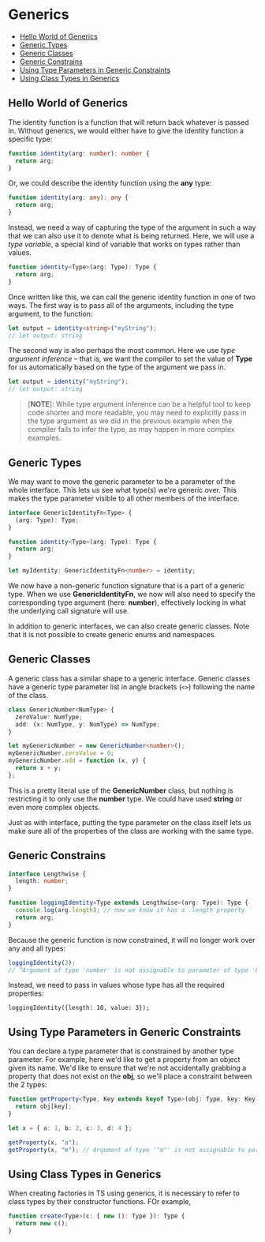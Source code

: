 # Generics

- [Hello World of Generics](#hello-world-of-generics)
- [Generic Types](#generic-types)
- [Generic Classes](#generic-classes)
- [Generic Constrains](#generic-constrains)
- [Using Type Parameters in Generic Constraints](#using-type-parameters-in-generic-constraints)
- [Using Class Types in Generics](#using-class-types-in-generics)

## Hello World of Generics

The identity function is a function that will return back whatever is passed in.
Without generics, we would either have to give the identity function a specific type:

```typescript
function identity(arg: number): number {
  return arg;
}
```

Or, we could describe the identity function using the **any** type:

```typescript
function identity(arg: any): any {
  return arg;
}
```

Instead, we need a way of capturing the type of the argument in such a way that we can also use it to denote what is
being returned. Here, we will use a _type variable_, a special kind of variable that works on types rather than values.

```typescript
function identity<Type>(arg: Type): Type {
  return arg;
}
```

Once written like this, we can call the generic identity function in one of two ways. The first way is to pass all of
the arguments, including the type argument, to the function:

```typescript
let output = identity<string>("myString");
// let output: string
```

The second way is also perhaps the most common. Here we use _type argument inference_ – that is, we want the compiler to
set the value of **Type** for us automatically based on the type of the argument we pass in.

```typescript
let output = identity("myString");
// let output: string
```

> [**NOTE**]: While type argument inference can be a helpful tool to keep code shorter and more readable, you may need to
> explicitly pass in the type argument as we did in the previous example when the compiler fails to infer the type, as
> may happen in more complex examples.

## Generic Types

We may want to move the generic parameter to be a parameter of the whole interface. This lets us see what type(s) we're
generic over. This makes the type parameter visible to all other members of the interface.

```typescript
interface GenericIdentityFn<Type> {
  (arg: Type): Type;
}

function identity<Type>(arg: Type): Type {
  return arg;
}

let myIdentity: GenericIdentityFn<number> = identity;
```

We now have a non-generic function signature that is a part of a generic type. When we use **GenericIdentityFn**, we now
will also need to specify the corresponding type argument (here: **number**), effectively locking in what the underlying
call signature will use.

In addition to generic interfaces, we can also create generic classes. Note that it is not possible to create generic
enums and namespaces.

## Generic Classes

A generic class has a similar shape to a generic interface. Generic classes have a generic type parameter list in angle
brackets (`<>`) following the name of the class.

```typescript
class GenericNumber<NumType> {
  zeroValue: NumType;
  add: (x: NumType, y: NumType) => NumType;
}

let myGenericNumber = new GenericNumber<number>();
myGenericNumber.zeroValue = 0;
myGenericNumber.add = function (x, y) {
  return x + y;
};
```

This is a pretty literal use of the **GenericNumber** class, but nothing is restricting it to only use the **number**
type. We could have used **string** or even more complex objects.

Just as with interface, putting the type parameter on the class itself lets us make sure all of the properties of the
class are working with the same type.

## Generic Constrains

```typescript
interface Lengthwise {
  length: number;
}

function loggingIdentity<Type extends Lengthwise>(arg: Type): Type {
  console.log(arg.length); // now we know it has a .length property
  return arg;
}
```

Because the generic function is now constrained, it will no longer work over any and all types:

```typescript
loggingIdentity(3);
// “Argument of type 'number' is not assignable to parameter of type 'Lengthwise'.”
```

Instead, we need to pass in values whose type has all the required properties:

`loggingIdentity({length: 10, value: 3});`

## Using Type Parameters in Generic Constraints

You can declare a type parameter that is constrained by another type parameter. For example, here we'd like to get a
property from an object given its name. We'd like to ensure that we're not accidentally grabbing a property that does not
exist on the **obj**, so we'll place a constraint between the 2 types:

```typescript
function getProperty<Type, Key extends keyof Type>(obj: Type, key: Key) {
  return obj[key];
}

let x = { a: 1, b: 2, c: 3, d: 4 };

getProperty(x, "a");
getProperty(x, "m"); // Argument of type '"m"' is not assignable to parameter of type '"a"' | "b" | "c" | "d"'.
```

## Using Class Types in Generics

When creating factories in TS using generics, it is necessary to refer to class types by their constructor functions. FOr
example,

```typescript
function create<Type>(c: { new (): Type }): Type {
  return new c();
}
```
